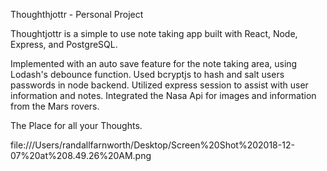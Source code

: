Thoughthjottr - Personal Project

Thoughtjottr is a simple to use note taking app built with React, Node, Express, and PostgreSQL.

Implemented with an auto save feature for the note taking area, using Lodash's debounce function.
Used bcryptjs to hash and salt users passwords in node backend.
Utilized express session to assist with user information and notes.
Integrated the Nasa Api for images and information from the Mars rovers.

The Place for all your Thoughts.

file:///Users/randallfarnworth/Desktop/Screen%20Shot%202018-12-07%20at%208.49.26%20AM.png
